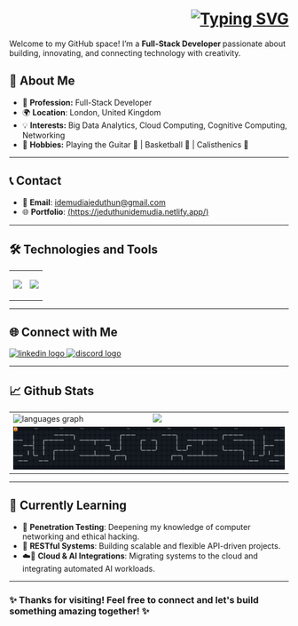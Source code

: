 <div>  
  <h1 align="right">
    <a href="https://git.io/typing-svg">
      <img src="https://readme-typing-svg.demolab.com?font=Open+Sans&weight=600&size=30&pause=1000&color=080E4B&width=600&lines=+Hi%2C+I%E2%80%99m+Jeduthun+%F0%9F%91%8B" alt="Typing SVG" />
    </a>
  </h1>
  <p> Welcome to my GitHub space! I’m a <strong> Full-Stack Developer </strong> passionate about building, innovating, and connecting technology with creativity. </p>
</div>

## 👤 About Me

- 🚀 **Profession:** Full-Stack Developer
- 🌍 **Location**: London, United Kingdom
- 💡 **Interests:** Big Data Analytics, Cloud Computing, Cognitive Computing, Networking 
- 🎸 **Hobbies:** Playing the Guitar 🎸 | Basketball 🏀 | Calisthenics 💪

---

## 📞 Contact

- 📧 **Email**: [idemudiajeduthun@gmail.com](mailto:idemudiajeduthun@gmail.com)
- 🌐 **Portfolio**: [(https://jeduthunidemudia.netlify.app/)](https://jeduthunidemudia.netlify.app/)

---

## 🛠️ Technologies and Tools 
<table>
  <tr>
    <td>
      <p align="left">
        <a href="https://skillicons.dev" >
          <img src="https://skillicons.dev/icons?i=java,cpp,sqlite,py,html,css,bash,ts,js,react,nextjs,nodejs,matlab,bootstrap,tensorflow,opencv,tailwind,pytorch,opencv,mongodb,rabbitmq,redis,docker,kubernetes,azure,linux,gcp,ros,postman" >
        </a>
      </p>
    </td>
    <td>
       <img height="150" src="https://media1.giphy.com/media/v1.Y2lkPTc5MGI3NjExenJjc284d2hwZ3Fvd3NlOW9wMTh3YTk5YXMzNzlsNHNqdHFwZTl3byZlcD12MV9pbnRlcm5hbF9naWZfYnlfaWQmY3Q9Zw/78XCFBGOlS6keY1Bil/giphy.gif">
    </td>
  </tr>
</table>

---
## 🌐 Connect with Me

<a href="https://www.linkedin.com/in/jeduthun-idemudia-116309288" target="_blank">
   <img src="https://img.shields.io/static/v1?message=LinkedIn&logo=linkedin&label=&color=0077B5&logoColor=white&labelColor=&style=for-the-badge" height="25" alt="linkedin logo"  />
</a>

<a href="https://discord.com/channels/jedutunthecreator" target="_blank">
  <img src="https://img.shields.io/static/v1?message=Discord&logo=discord&label=&color=7289DA&logoColor=white&labelColor=&style=for-the-badge" height="25" alt="discord logo"  />
</a>

---

##  📈 Github Stats

<div>
  <table align="center" style="width:100%;">
    <tr>
      <td style="width:50%;">
          <img src="https://github-readme-stats.vercel.app/api/top-langs?username=JeduthunTheCreator&locale=en&hide_title=false&layout=compact&card_width=320&langs_count=5&theme=tokyonight&hide_border=false&order=2" height="150" alt="languages graph"  />
      </td>
      <td style="width:50%;">
          <img src="https://github-readme-stats.vercel.app/api?username=JeduthunTheCreator&theme=tokyonight&show_icons=true&hide=stars" />
      </td>
    </tr>
    <tr>
      <td colspan="2"> 
          <img alt="pacman contribution graph" src="https://raw.githubusercontent.com/JeduthunTheCreator/JeduthunTheCreator/output/pacman-contribution-graph-dark.svg" style="width:100%;">
      </td>
    </tr>
  </table>
</div>


---

## 🌱 Currently Learning

- 🔐 **Penetration Testing**: Deepening my knowledge of computer networking and ethical hacking.  
- 🔁 **RESTful Systems**: Building scalable and flexible API-driven projects.  
- ☁️🤖 **Cloud & AI Integrations**: Migrating systems to the cloud and integrating automated AI workloads.

---
<div align="left">
  <h3>✨ Thanks for visiting! Feel free to connect and let's build something amazing together! ✨</h3>
</div>
